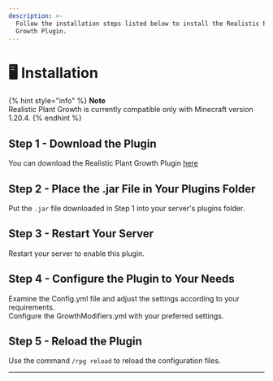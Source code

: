 ```yaml
---
description: >-
  Follow the installation steps listed below to install the Realistic Plant
  Growth Plugin.
---
```


# 🖥 Installation

{% hint style="info" %}
**Note**\
Realistic Plant Growth is currently compatible only with Minecraft version 1.20.4.
{% endhint %}

## Step 1 - Download the Plugin

You can download the Realistic Plant Growth Plugin [here](https://modrinth.com/plugin/realistic-plant-growth)

## Step 2 - Place the .jar File in Your Plugins Folder

Put the `.jar` file downloaded in Step 1 into your server's plugins folder.

## Step 3 - Restart Your Server

Restart your server to enable this plugin.

## Step 4 - Configure the Plugin to Your Needs

Examine the Config.yml file and adjust the settings according to your requirements. \
Configure the GrowthModifiers.yml with your preferred settings.

## Step 5 - Reload the Plugin

Use the command `/rpg reload` to reload the configuration files.

***
